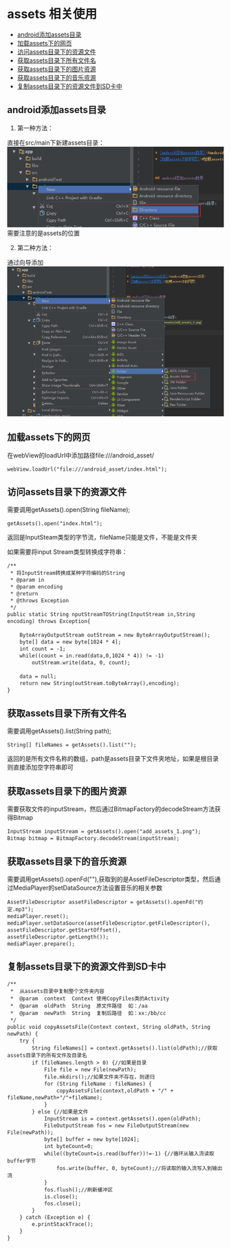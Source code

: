 # assets 相关使用

* [android添加assets目录](#android添加assets目录)
* [加载assets下的网页](#加载assets下的网页)
* [访问assets目录下的资源文件](#访问assets目录下的资源文件)
* [获取assets目录下所有文件名](#获取assets目录下所有文件名)
* [获取assets目录下的图片资源](#获取assets目录下的图片资源)
* [获取assets目录下的音乐资源](#获取assets目录下的音乐资源)
* [复制assets目录下的资源文件到SD卡中](#复制assets目录下的资源文件到sd卡中)


## android添加assets目录

1. 第一种方法：  

直接在src/main下新建assets目录：  
![assets](app/src/main/assets/add_assets_1.png)  
需要注意的是assets的位置

2. 第二种方法：  

通过向导添加  
![assets](app/src/main/assets/add_assets_2.png)

## 加载assets下的网页

在webView的loadUrl中添加路径file:///android_asset/
```
webView.loadUrl("file:///android_asset/index.html");
```

## 访问assets目录下的资源文件

需要调用getAssets().open(String fileName);
```
getAssets().open("index.html");
```
返回是InputSteam类型的字节流，fileName只能是文件，不能是文件夹

如果需要将input Stream类型转换成字符串：
```
/**
 * 将InputStream转换成某种字符编码的String
 * @param in
 * @param encoding
 * @return
 * @throws Exception
 */
public static String nputStreamTOString(InputStream in,String encoding) throws Exception{

    ByteArrayOutputStream outStream = new ByteArrayOutputStream();
    byte[] data = new byte[1024 * 4];
    int count = -1;
    while((count = in.read(data,0,1024 * 4)) != -1)
        outStream.write(data, 0, count);

    data = null;
    return new String(outStream.toByteArray(),encoding);
}
```


## 获取assets目录下所有文件名
需要调用getAssets().list(String path);
```
String[] fileNames = getAssets().list("");
```
返回的是所有文件名称的数组，path是assets目录下文件夹地址，如果是根目录则直接添加空字符串即可


## 获取assets目录下的图片资源
需要获取文件的inputStream，然后通过BitmapFactory的decodeStream方法获得Bitmap
```
InputStream inputStream = getAssets().open("add_assets_1.png");
Bitmap bitmap = BitmapFactory.decodeStream(inputStream);
```

## 获取assets目录下的音乐资源
需要调用getAssets().openFd(""),获取到的是AssetFileDescriptor类型，然后通过MediaPlayer的setDataSource方法设置音乐的相关参数
```
AssetFileDescriptor assetFileDescriptor = getAssets().openFd("约定.mp3");
mediaPlayer.reset();
mediaPlayer.setDataSource(assetFileDescriptor.getFileDescriptor(), assetFileDescriptor.getStartOffset(), assetFileDescriptor.getLength());
mediaPlayer.prepare();
```


## 复制assets目录下的资源文件到SD卡中
```
/**
 *  从assets目录中复制整个文件夹内容
 *  @param  context  Context 使用CopyFiles类的Activity
 *  @param  oldPath  String  原文件路径  如：/aa
 *  @param  newPath  String  复制后路径  如：xx:/bb/cc
 */
public void copyAssetsFile(Context context, String oldPath, String newPath) {
    try {
        String fileNames[] = context.getAssets().list(oldPath);//获取assets目录下的所有文件及目录名
        if (fileNames.length > 0) {//如果是目录
            File file = new File(newPath);
            file.mkdirs();//如果文件夹不存在，则递归
            for (String fileName : fileNames) {
                copyAssetsFile(context,oldPath + "/" + fileName,newPath+"/"+fileName);
            }
        } else {//如果是文件
            InputStream is = context.getAssets().open(oldPath);
            FileOutputStream fos = new FileOutputStream(new File(newPath));
            byte[] buffer = new byte[1024];
            int byteCount=0;
            while((byteCount=is.read(buffer))!=-1) {//循环从输入流读取 buffer字节
                fos.write(buffer, 0, byteCount);//将读取的输入流写入到输出流
            }
            fos.flush();//刷新缓冲区
            is.close();
            fos.close();
        }
    } catch (Exception e) {
        e.printStackTrace();
    }
}
```

